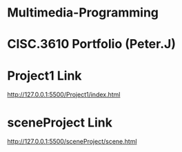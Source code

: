# Multimedia-Programming

# CISC.3610 Portfolio (Peter.J)

# Project1 Link
http://127.0.0.1:5500/Project1/index.html

# sceneProject Link
http://127.0.0.1:5500/sceneProject/scene.html


